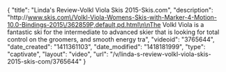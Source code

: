 {
    "title": "Linda's Review-Volkl Viola Skis 2015-Skis.com",
    "description": "http:\/\/www.skis.com\/Volkl-Viola-Womens-Skis-with-Marker-4-Motion-10.0-Bindings-2015\/362859P,default,pd.html\n\nThe Volkl Viola is a fantastic ski for the intermediate to advanced skier that is looking for total control on the groomers, and smooth energy tra",
    "videoid": "3765644",
    "date_created": "1411361103",
    "date_modified": "1418181999",
    "type": "captivate",
    "layout": "video",
    "url": "\/v\/linda-s-review-volkl-viola-skis-2015-skis-com\/3765644"
}